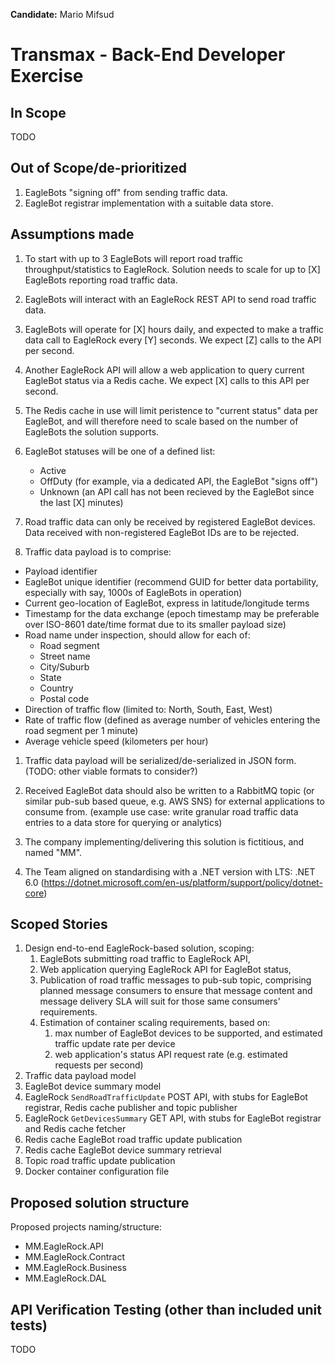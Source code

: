 **Candidate:** Mario Mifsud

# Transmax - Back-End Developer Exercise

## In Scope
TODO

## Out of Scope/de-prioritized

1. EagleBots "signing off" from sending traffic data.
1. EagleBot registrar implementation with a suitable data store.

## Assumptions made

1. To start with up to 3 EagleBots will report road traffic throughput/statistics to EagleRock. Solution needs to scale for up to \[X\] EagleBots reporting road traffic data.

1. EagleBots will interact with an EagleRock REST API to send road traffic data.

1. EagleBots will operate for \[X\] hours daily, and expected to make a traffic data call to EagleRock every [Y] seconds. We expect [Z] calls to the API per second.

1. Another EagleRock API will allow a web application to query current EagleBot status via a Redis cache. We expect \[X\] calls to this API per second.

1. The Redis cache in use will limit peristence to "current status" data per EagleBot, and will therefore need to scale based on the number of EagleBots the solution supports.

1. EagleBot statuses will be one of a defined list:
    * Active
    * OffDuty (for example, via a dedicated API, the EagleBot "signs off")
    * Unknown (an API call has not been recieved by the EagleBot since the last [X] minutes)

1. Road traffic data can only be received by registered EagleBot devices. Data received with non-registered EagleBot IDs are to be rejected.

1. Traffic data payload is to comprise:
  * Payload identifier
  * EagleBot unique identifier (recommend GUID for better data portability, especially with say, 1000s of EagleBots in operation)
  * Current geo-location of EagleBot, express in latitude/longitude terms
  * Timestamp for the data exchange (epoch timestamp may be preferable over ISO-8601 date/time format due to its smaller payload size)
  * Road name under inspection, should allow for each of:
    * Road segment
    * Street name
    * City/Suburb
    * State
    * Country
    * Postal code
  * Direction of traffic flow (limited to: North, South, East, West)
  * Rate of traffic flow (defined as average number of vehicles entering the road segment per 1 minute)
  * Average vehicle speed (kilometers per hour)

1. Traffic data payload will be serialized/de-serialized in JSON form. (TODO: other viable formats to consider?)

1. Received EagleBot data should also be written to a RabbitMQ topic (or similar pub-sub based queue, e.g. AWS SNS) for external applications to consume from. (example use case: write granular road traffic data entries to a data store for querying or analytics)

1. The company implementing/delivering this solution is fictitious, and named "MM". 

1. The Team aligned on standardising with a .NET version with LTS: .NET 6.0 (https://dotnet.microsoft.com/en-us/platform/support/policy/dotnet-core)

## Scoped Stories

1. Design end-to-end EagleRock-based solution, scoping:
    1. EagleBots submitting road traffic to EagleRock API,
    1. Web application querying EagleRock API for EagleBot status,
    1. Publication of road traffic messages to pub-sub topic, comprising planned message consumers to ensure that message content and message delivery SLA will suit for those same consumers' requirements.
    1. Estimation of container scaling requirements, based on:
        1. max number of EagleBot devices to be supported, and estimated traffic update rate per device
        1. web application's status API request rate (e.g. estimated requests per second)
1. Traffic data payload model
1. EagleBot device summary model
1. EagleRock `SendRoadTrafficUpdate` POST API, with stubs for EagleBot registrar, Redis cache publisher and topic publisher
1. EagleRock `GetDevicesSummary` GET API, with stubs for EagleBot registrar and Redis cache fetcher
1. Redis cache EagleBot road traffic update publication
1. Redis cache EagleBot device summary retrieval
1. Topic road traffic update publication
1. Docker container configuration file  

## Proposed solution structure
Proposed projects naming/structure:
* MM.EagleRock.API
* MM.EagleRock.Contract
* MM.EagleRock.Business
* MM.EagleRock.DAL

## API Verification Testing (other than included unit tests)
TODO
